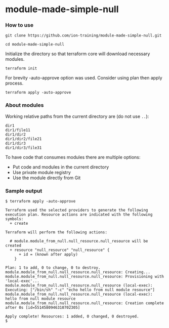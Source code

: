 # module-made-simple-null

### How to use

```
git clone https://github.com/ion-training/module-made-simple-null.git
```

```
cd module-made-simple-null
```

Initialize the directory so that terraform core will download necessary modules.
```
terraform init
```

For brevity -auto-approve option was used. Consider using plan then apply process.
```
terraform apply -auto-approve
```

### About modules
Working relative paths from the current directory are (do not use `..`):

```
dir1
dir1/file11
dir1/dir2
dir1/dir2/file21
dir1/dir3
dir1/dir3/file31
```

To have code that consumes modules there are multiple options:

- Put code and modules in the current directory
- Use private module registry
- Use the module directly from Git


### Sample output

```
$ terraform apply -auto-approve

Terraform used the selected providers to generate the following execution plan. Resource actions are indicated with the following symbols:
  + create

Terraform will perform the following actions:

  # module.module_from_null.null_resource.null_resource will be created
  + resource "null_resource" "null_resource" {
      + id = (known after apply)
    }

Plan: 1 to add, 0 to change, 0 to destroy.
module.module_from_null.null_resource.null_resource: Creating...
module.module_from_null.null_resource.null_resource: Provisioning with 'local-exec'...
module.module_from_null.null_resource.null_resource (local-exec): Executing: ["/bin/sh" "-c" "echo hello from null module resource"]
module.module_from_null.null_resource.null_resource (local-exec): hello from null module resource
module.module_from_null.null_resource.null_resource: Creation complete after 0s [id=5514580946310702305]

Apply complete! Resources: 1 added, 0 changed, 0 destroyed.
$ 
```